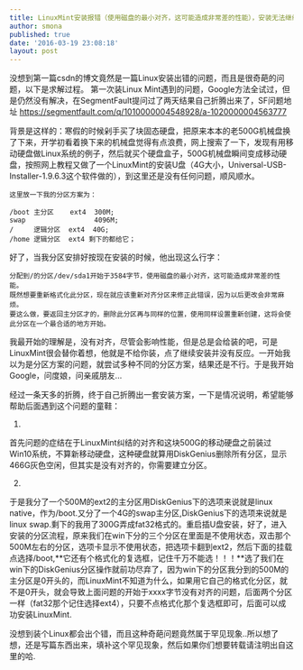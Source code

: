 ```yaml
---
title: LinuxMint安装报错（使用磁盘的最小对齐，这可能造成非常差的性能），安装无法继续
author: smona
published: true
date: '2016-03-19 23:08:18'
layout: post
---
```

  没想到第一篇csdn的博文竟然是一篇Linux安装出错的问题，而且是很奇葩的问题，以下是求解过程。
  第一次装Linux Mint遇到的问题，Google方法全试过，但是仍然没有解决，在SegmentFault提问过了两天结果自己折腾出来了，SF问题地址 https://segmentfault.com/q/1010000004548928/a-1020000004563777
  
  背景是这样的：寒假的时候剁手买了块固态硬盘，把原来本本的老500G机械盘换了下来，开学初看着换下来的机械盘觉得有点浪费，网上搜索了一下，发现有用移动硬盘做Linux系统的例子，然后就买个硬盘盒子，500G机械盘瞬间变成移动硬盘，按照网上教程又做了一个LinuxMint的安装U盘（4G大小，Universal-USB-Installer-1.9.6.3这个软件做的），到这里还是没有任何问题，顺风顺水。

```
这里放一下我的分区方案为：

/boot 主分区    ext4  300M;
swap                 4096M;
/     逻辑分区  ext4  40G;
/home 逻辑分区  ext4 剩下的都给它；
```
  好了，当我分区安排好按现在安装的时候，他出现这么行字：

```
分配到/的分区/dev/sda1开始于3584字节，使用磁盘的最小对齐，这可能造成非常差的性能。
既然想要重新格式化此分区，现在就应该重新对齐分区来修正此错误，因为以后更改会非常麻烦。
要这么做，要返回主分区才的，删除此分区再与同样的位置，使用同样设置重新创建，这将会使此分区在一个最合适的地方开始。
```

  我最开始的理解是，没有对齐，尽管会影响性能，但是总是会给装的吧，可是LinuxMint很会替你着想，他就是不给你装，点了继续安装并没有反应。一开始我以为是分区方案的问题，就尝试多种不同的分区方案，结果还是不行。于是我开始Google，问度娘，问亲戚朋友...
  
  经过一条天多的折腾，终于自己折腾出一套安装方案，一下是情况说明，希望能够帮助后面遇到这个问题的童鞋：
  
  1.
  首先问题的症结在于LinuxMint纠结的对齐和这块500G的移动硬盘之前装过Win10系统，不算新移动硬盘，这种硬盘就算用DiskGenius删除所有分区，显示466G灰色空闲，但其实是没有对齐的，你需要建立分区。
 
   2.
   于是我分了一个500M的ext2的主分区用DiskGenius下的选项来说就是linux native，作为/boot.又分了一个4G的swap主分区,DiskGenius下的选项来说就是linux swap.剩下的我用了300G弄成fat32格式的。重启插U盘安装，好了，进入安装的分区流程，原来我们在win下分的三个分区在里面是不使用状态，双击那个500M左右的分区，选项卡显示不使用状态，把选项卡翻到ext2，然后下面的挂载点选择/boot,**它还有个格式化的复选框，记住千万不能选！！！**选了我们在win下的DiskGenius分区操作就前功尽弃了，因为win下的分区我分到的500M的主分区是0开头的，而LinuxMint不知道为什么，如果用它自己的格式化分区，就不是0开头，就会导致上面问题的开始于xxxx字节没有对齐的问题，后面两个分区一样（fat32那个记住选择ext4），只要不点格式化那个复选框即可，后面可以成功安装LinuxMint.
 
  没想到装个Linux都会出个错，而且这种奇葩问题竟然属于罕见现象..所以想了想，还是写篇东西出来，填补这个罕见现象，然后如果你们想要转载请注明出自这里的哈.
